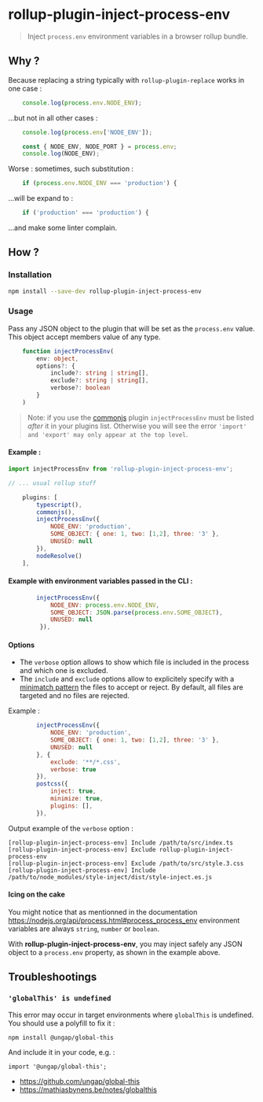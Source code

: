# rollup-plugin-inject-process-env

> Inject `process.env` environment variables in a browser rollup bundle.

## Why ?

Because replacing a string typically with `rollup-plugin-replace` works in one case :

```js
    console.log(process.env.NODE_ENV);
```

...but not in all other cases :

```js
    console.log(process.env['NODE_ENV']);
```

```js
    const { NODE_ENV, NODE_PORT } = process.env;
    console.log(NODE_ENV);
```

Worse : sometimes, such substitution :

```js
    if (process.env.NODE_ENV === 'production') {
```

...will be expand to :

```js
    if ('production' === 'production') {
```

...and make some linter complain.

## How ?

### Installation

```bash
npm install --save-dev rollup-plugin-inject-process-env
```

### Usage

Pass any JSON object to the plugin that will be set as the `process.env` value. This object accept members value of any type.

```typescript
    function injectProcessEnv(
        env: object,
        options?: {
            include?: string | string[],
            exclude?: string | string[],
            verbose?: boolean
        }
    )
```

> Note: if you use the [commonjs](https://github.com/rollup/plugins/tree/master/packages/commonjs) plugin `injectProcessEnv` must be listed _after_ it in your plugins list. Otherwise you will see the error `'import' and 'export' may only appear at the top level`.

#### Example :

```js
import injectProcessEnv from 'rollup-plugin-inject-process-env';

// ... usual rollup stuff

    plugins: [
        typescript(),
        commonjs(),
        injectProcessEnv({ 
            NODE_ENV: 'production',
            SOME_OBJECT: { one: 1, two: [1,2], three: '3' },
            UNUSED: null
        }),
        nodeResolve()
    ],
```

#### Example with environment variables passed in the CLI :

```js
        injectProcessEnv({ 
            NODE_ENV: process.env.NODE_ENV,
            SOME_OBJECT: JSON.parse(process.env.SOME_OBJECT),
            UNUSED: null
         }),
```

#### Options

* The `verbose` option allows to show which file is included in the process and which one is excluded.
* The `include` and `exclude` options allow to explicitely specify with a [minimatch pattern](https://github.com/isaacs/minimatch) the files to accept or reject. By default, all files are targeted and no files are rejected.

Example :

```js
        injectProcessEnv({
            NODE_ENV: 'production',
            SOME_OBJECT: { one: 1, two: [1,2], three: '3' },
            UNUSED: null
        }, {
            exclude: '**/*.css',
            verbose: true
        }),
        postcss({
            inject: true,
            minimize: true,
            plugins: [],
        }),
```

Output example of the `verbose` option :

```
[rollup-plugin-inject-process-env] Include /path/to/src/index.ts
[rollup-plugin-inject-process-env] Exclude rollup-plugin-inject-process-env
[rollup-plugin-inject-process-env] Exclude /path/to/src/style.3.css
[rollup-plugin-inject-process-env] Include /path/to/node_modules/style-inject/dist/style-inject.es.js
```

#### Icing on the cake

You might notice that as mentionned in the documentation https://nodejs.org/api/process.html#process_process_env
environment variables are always `string`, `number` or `boolean`.

With **rollup-plugin-inject-process-env**, you may inject safely any JSON object to a `process.env` property, as shown in the example above.

## Troubleshootings

### `'globalThis' is undefined`

This error may occur in target environments where `globalThis` is undefined. You should use a polyfill to fix it :

```
npm install @ungap/global-this
```

And include it in your code, e.g. :

```
import '@ungap/global-this';
```

* https://github.com/ungap/global-this
* https://mathiasbynens.be/notes/globalthis
